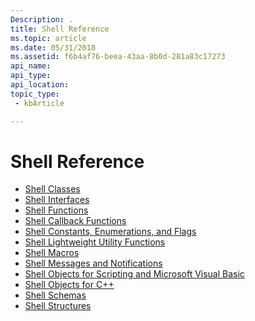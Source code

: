 ```yaml
---
Description: .
title: Shell Reference
ms.topic: article
ms.date: 05/31/2018
ms.assetid: f6b4af76-beea-43aa-8b0d-281a83c17273
api_name: 
api_type: 
api_location: 
topic_type: 
 - kbArticle

---
```


# Shell Reference

-   [Shell Classes](classes.md)
-   [Shell Interfaces](interfaces.md)
-   [Shell Functions](functions.md)
-   [Shell Callback Functions](callbacks.md)
-   [Shell Constants, Enumerations, and Flags](consts-enums-flags.md)
-   [Shell Lightweight Utility Functions](shlwapi.md)
-   [Shell Macros](macros.md)
-   [Shell Messages and Notifications](messages.md)
-   [Shell Objects for Scripting and Microsoft Visual Basic](objects.md)
-   [Shell Objects for C++](objects-cpp.md)
-   [Shell Schemas](schemas.md)
-   [Shell Structures](structures.md)

 

 



